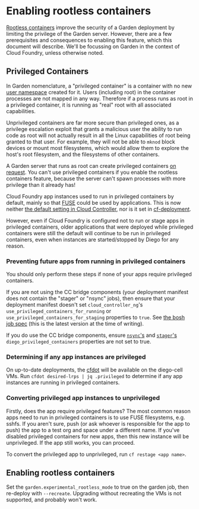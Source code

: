 # Enabling rootless containers

[Rootless containers](docs/articles/rootless-containers.md) improve the security of a
Garden deployment by limiting the privilege of the Garden server. However,
there are a few prerequisites and consequences to enabling this feature, which
this document will describe. We'll be focussing on Garden in the context of
Cloud Foundry, unless otherwise noted.

## Privileged Containers

In Garden nomenclature, a "privileged container" is a container with no new
[user namespace](http://man7.org/linux/man-pages/man7/user_namespaces.7.html)
created for it. Users (including root) in the container processes are not
mapped in any way.  Therefore if a process runs as root in a privileged
container, it is running as "real" root with all associated capabilities.

Unprivileged containers are far more secure than privileged ones, as a
privilege escalation exploit that grants a malicious user the ability to run
code as root will not actually result in all the Linux capabilities of root
being granted to that user. For example, they will not be able to `mknod` block
devices or mount most filesystems, which would allow them to explore the host's
root filesystem, and the filesystems of other containers.

A Garden server that runs as root can create privileged containers [on
request](https://godoc.org/code.cloudfoundry.org/garden#ContainerSpec). You
can't use privileged containers if you enable the rootless containers feature,
because the server can't spawn processes with more privilege than it already
has!

Cloud Foundry app instances used to run in privileged containers by default,
mainly so that
[FUSE](https://www.kernel.org/doc/Documentation/filesystems/fuse.txt) could be
used by applications. This is now neither [the default setting in Cloud
Controller](http://bosh.io/jobs/cloud_controller_ng?source=github.com/cloudfoundry/capi-release&version=1.45.0#p=cc.diego.use_privileged_containers_for_running),
nor is it set in
[cf-deployment](https://github.com/cloudfoundry/cf-deployment/blob/master/cf-deployment.yml). 

However, even if Cloud Foundry is configured not to run or stage apps in
privileged containers, older applications that were deployed while privileged
containers were still the default will continue to be run in privileged
containers, even when instances are started/stopped by Diego for any reason.

### Preventing future apps from running in privileged containers

You should only perform these steps if none of your apps require privileged
containers.

If you are not using the CC bridge components (your deployment manifest does
not contain the "stager" or "nsync" jobs), then ensure that your deployment
manifest doesn't set `cloud_controller_ng`'s `use_privileged_containers_for_running`
or `use_privileged_containers_for_staging` properties to `true`. See [the bosh
job
spec](http://bosh.io/jobs/cloud_controller_ng?source=github.com/cloudfoundry/capi-release&version=1.45.0#p=cc.diego.use_privileged_containers_for_running)
(this is the latest version at the time of writing).

If you do use the CC bridge components, ensure
[`nsync`'s](http://bosh.io/jobs/nsync?source=github.com/cloudfoundry/capi-release&version=1.45.0#p=capi.nsync.diego_privileged_containers)
and
[`stager`'s](http://bosh.io/jobs/stager?source=github.com/cloudfoundry/capi-release&version=1.45.0#p=capi.stager.diego_privileged_containers)
`diego_privileged_containers` properties are not set to true.

### Determining if any app instances are privileged

On up-to-date deployments, the [cfdot](https://github.com/cloudfoundry/cfdot)
will be available on the diego-cell VMs. Run `cfdot desired-lrps | jq
.privileged` to determine if any app instances are running in privileged
containers.

### Converting privileged app instances to unprivileged

Firstly, does the app require privileged features? The most common reason apps
need to run in privileged containers is to use FUSE filesystems, e.g. sshfs.
If you aren't sure, push (or ask whoever is responsible for the app to push)
the app to a test org and space under a different name. If you've disabled
privileged containers for new apps, then this new instance will be
unprivileged. If the app still works, you can proceed.

To convert the privileged app to unprivileged, run `cf restage <app name>`.

## Enabling rootless containers

Set the `garden.experimental_rootless_mode` to true on the garden job, then
re-deploy with `--recreate`. Upgrading without recreating the VMs is not
supported, and probably won't work.
